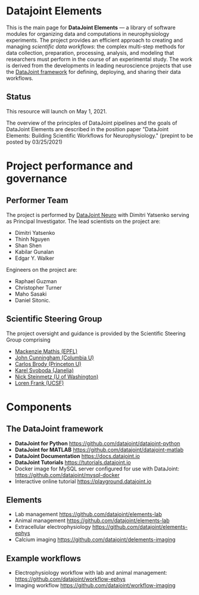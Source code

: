 # Datajoint Elements
This is the main page for **DataJoint Elements** — a library of software modules for organizing data and computations in neurophysiology experiments. 
The project provides an efficient approach to creating and managing *scientific data workflows*: the complex multi-step methods for data collection, preparation, processing, analysis, and modeling that researchers must perform in the course of an experimental study. 
The work is derived from the developments in leading neuroscience projects that use the [DataJoint framework](https://datajoint.io) for defining, deploying, and sharing their data workflows. 

## Status 
This resource will launch on May 1, 2021.

The overview of the principles of DataJoint pipelines and the goals of DataJoint Elements are described in the position paper "DataJoint Elements: Building Scientific Workflows for Neurophysiology." (prepint to be posted by 03/25/2021)

# Project performance and governance 

## Performer Team 
The project is performed by [DataJoint Neuro](https://djneuro.io) with Dimitri Yatsenko serving as Principal Investigator.
The lead scientists on the project are: 

* Dimitri Yatsenko
* Thinh Nguyen
* Shan Shen
* Kabilar Gunalan
* Edgar Y. Walker

Engineers on the project are: 
* Raphael Guzman
* Christopher Turner
* Maho Sasaki
* Daniel Sitonic. 


## Scientific Steering Group
The project oversight and guidance is provided by the Scientific Steering Group comprising 
* [Mackenzie Mathis (EPFL)](http://www.mackenziemathislab.org/team) 
* [John Cunningham (Columbia U)](https://stat.columbia.edu/~cunningham/)
* [Carlos Brody (Princeton U)](https://https://pni.princeton.edu/faculty/carlos-brody)
* [Karel Svoboda (Janelia)](https://www.janelia.org/people/karel-svoboda)
* [Nick Steinmetz (U of Washington)](http://www.nicksteinmetz.com/)
* [Loren Frank (UCSF)](https://franklab.ucsf.edu/)


# Components 

## The DataJoint framework 

* **DataJoint for Python** https://github.com/datajoint/datajoint-python    
* **DataJoint for MATLAB** https://github.com/datajoint/datajoint-matlab    
* **DataJoint Documentation** https://docs.datajoint.io 
* **DataJoint Tutorials** https://tutorials.datajoint.io
* Docker image for MySQL server configured for use with DataJoint:  https://github.com/datajoint/mysql-docker
* Interactive online tutorial https://playground.datajoint.io


## Elements 

* Lab management https://github.com/datajoint/elements-lab 
* Animal  management https://github.com/datajoint/elements-lab 
* Extracellular electrophysiology https://github.com/datajoint/elements-ephys
* Calcium imaging https://github.com/datajoint/delements-imaging 

## Example workflows 

* Electrophysiology workflow with lab and animal management: https://github.com/datajoint/workflow-ephys
* Imaging workflow https://github.com/datajoint/workflow-imaging
